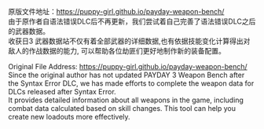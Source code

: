 原版文件地址：https://puppy-girl.github.io/payday-weapon-bench/<br>
由于原作者自语法错误DLC后不再更新，我们尝试着自己完善了语法错误DLC之后的武器数据。<br>
收获日3 武器数据站不仅有着全部武器的详细数据,也有依据技能变化计算得出对敌人的作战数据的能力,
可以帮助各位劫匪们更好地制作新的装备配置。

Original File Address: https://puppy-girl.github.io/payday-weapon-bench/<br>
Since the original author has not updated PAYDAY 3 Weapon Bench after the Syntax Error DLC, we has made efforts to complete the weapon data for DLCs released after Syntax Error.<br>
It provides detailed information about all weapons in the game, including combat data calculated based on skill changes. This tool can help you create new loadouts more effectively.
